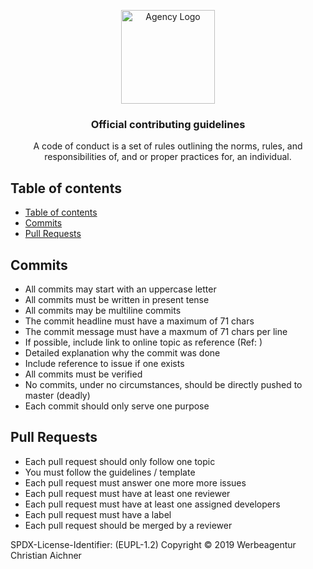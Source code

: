 <p align="center">
  <a href="https://www.aichner-christian.com/" target="_blank" rel="noopener noreferrer">
    <img src="https://www.aichner-christian.com/img/logo/logo_web.png" alt="Agency Logo" height="150">
  </a>
</p>

<h3 align="center">Official contributing guidelines</h3>

<p align="center">
  A code of conduct is a set of rules outlining the norms, rules, and responsibilities of,
  and or proper practices for, an individual.
</p>

## Table of contents
- [Table of contents](#table-of-contents)
- [Commits](#commits)
- [Pull Requests](#pull-requests)


## [](#commits)Commits

- All commits may start with an uppercase letter
- All commits must be written in present tense
- All commits may be multiline commits
- The commit headline must have a maximum of 71 chars
- The commit message must have a maxmum of 71 chars per line
- If possible, include link to online topic as reference (Ref: )
- Detailed explanation why the commit was done
- Include reference to issue if one exists
- All commits must be verified
- No commits, under no circumstances, should be directly pushed to master (deadly)
- Each commit should only serve one purpose

## [](#pull-requests)Pull Requests

- Each pull request should only follow one topic
- You must follow the guidelines / template
- Each pull request must answer one more more issues
- Each pull request must have at least one reviewer
- Each pull request must have at least one assigned developers
- Each pull request must have a label
- Each pull request should be merged by a reviewer


SPDX-License-Identifier: (EUPL-1.2)
Copyright © 2019 Werbeagentur Christian Aichner
